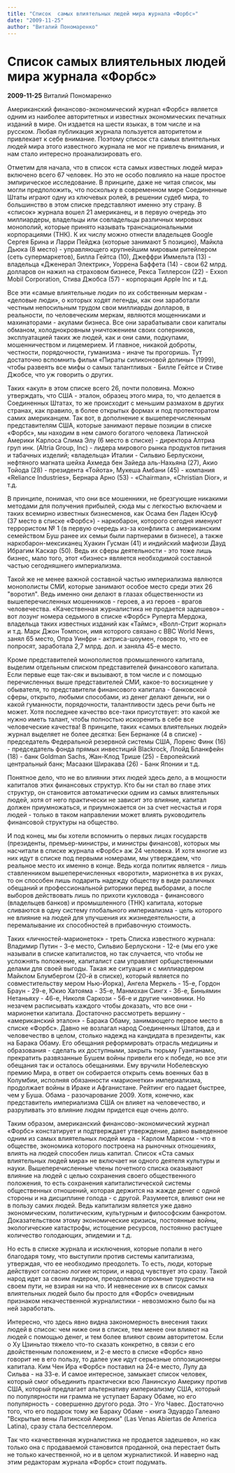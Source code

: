 ```yaml
---
title: "Список  самых влиятельных людей мира журнала «Форбс»"
date: "2009-11-25"
author: "Виталий Пономаренко"
---
```


# Список  самых влиятельных людей мира журнала «Форбс»

**2009-11-25** Виталий Пономаренко

Американский финансово-экономический журнал «Форбс» является одним из наиболее авторитетных и известных экономических печатных изданий в мире. Он издается на шести языках, в том числе и на русском. Любая публикация журнала пользуется авторитетом и привлекает к себе внимание. Поэтому список ста самых влиятельных людей мира этого известного журнала не мог не привлечь внимания, и нам стало интересно проанализировать его.

Отметим для начала, что в список «ста самых известных людей мира» включено всего 67 человек. Но это не особо повлияло на наше простое эмпирическое исследование. В принципе, даже не читая список, мы могли предположить, что поскольку в современном мире Соединенные Штаты играют одну из ключевых ролей, в решении судеб мира, то большинство в этом списке представляют именно эту страну. В «список» журнала вошел 21 американец, и в первую очередь это миллиардеры, владельцы или совладельцы различных мировых монополий, которые принято называть транснациональными корпорациями (ТНК). К их числу можно отнести владельцев Google Сергея Брина и Ларри Пейджа (которые занимают 5 позицию), Майкла Дьюка (8 место) - управляющего крупнейшим мировым ритейлером (сеть супермаркетов), Билла Гейтса (10), Джеффри Иммельта (13) - владельца «Дженерал Электрик», Уоррена Баффета (14) - свои 62 млрд. долларов он нажил на страховом бизнесе, Рекса Тиллерсон (22) - Exxon Mobil Corporation, Стива Джобса (57) - корпорация Apple Inc и т.д.

Все эти «самые влиятельные люди» по их собственным меркам - «деловые люди», о которых ходят легенды, как они заработали честным непосильным трудом свои миллиарды долларов, в реальности, по человеческим меркам, являются мощенниками и махинаторами - акулами бизнеса. Все они зарабатывали свои капиталы обманом, холоднокровным уничтожением своих соперников, эксплуатацией таких же людей, как и они сами, подкупами, мошенничеством и лицемерием. И главное, никакой доброты, честности, порядочности, гуманизма - иначе ты прогоришь. Тут достаточно вспомнить фильм «Пираты силиконовой долины» (1999), чтобы развеять все мифы о самых талантливых - Билле Гейтсе и Стиве Джобсе, что уж говорить о других.

Таких «акул» в этом списке всего 26, почти половина. Можно утверждать, что США - эталон, образец этого мира, то, что делается в Соединенных Штатах, то же происходит с меньшим размахом в других странах, как правило, в более открытых формах и под протекторатом самих американцем. Так вот, в дополнение к вышеперечисленным представителям США, которые занимают первые позиции в списке «Форбс», мы находим в нем самого богатого человека Латинской Америки Карлоса Слима Элу (6 место в списке) - директора Алтриа груп инк. (Altria Group, Inc) - лидера мирового рынка продуктов питания и табачных изделий; «владельца» Италии - Сильвио Берлускони, нефтяного магната шейха Ахмеда бен Зайеда аль-Нахьяна (27), Акио Тойода (28) - президента «Тойота», Мукеша Амбани (45) - компания «Reliance Industries», Бернара Арно (53) - «Chairman», «Christian Dior», и т.д.

В принципе, понимая, что они все мошенники, не брезгующие никакими методами для получения прибылей, сюда мы с легкостью включаем и таких всемирно известных бизнесменов, как Осама бен Ладен Юсуф (37 место в списке «Форбс») - наркобарон, которого сегодня именуют террористом № 1 (в первую очередь из-за конфликта с американским семейством Буш ранее их семьи были партнерами в бизнесе), а также наркобарон-мексиканец Хуакин Гусман (41) и индийский мафиози Дауд Ибрагим Каскар (50). Ведь их сферы деятельности - это тоже лишь бизнес, мало того, этот «бизнес» является необходимой составной частью сегодняшнего империализма.

Такой же не менее важной составной частью империализма являются монополисты СМИ, которые занимают особое место среди этих 26 "воротил". Ведь именно они делают в глазах общественности из вышеперечисленных мошенников - героев, а из героев - врагов человечества. «Качественная журналистика не продается задешево» - вот лозунг номера седьмого в списке «Форбс» Руперта Мердока, владельца таких известных изданий как «Таймс», «Волл-Стрит жорнал» и т.д. Марк Джон Томпсон, имя которого связано с BBC World News, занял 65 место, Опра Уинфри - актриса-шоумен, говоря то, что ее попросят, заработала 2,7 млрд. дол. и заняла 45-е место.

Кроме представителей монополистов промышленного капитала, выделим отдельным списком представителей финансового капитала. Если первые еще так-сяк и вызывают, в том числе и с помощью перечисленных выше представителей СМИ, какое-то восхищение у обывателя, то представители финансового капитала - банковской сферы, открыто, любыми способами, из денег делают деньги, ни о какой гуманности, порядочности, талантливости здесь речи быть не может. Хотя последнее качество все-таки присутствует: это какой же нужно иметь талант, чтобы полностью искоренить в себе все человеческие качества! В принципе, таких «самых влиятельных людей» журнал выделяет не более десятка: Бен Бернанке (4 в списке) - председатель Федеральной резервной системы США, Лоренс Финк (16) - председатель фонда прямых инвестиций Blackrock, Ллойд Бланкфейн (18) - банк Goldman Sachs, Жан-Клод Трише (25) - Европейский центральный банк; Масааки Ширакава (26) - Банк Японии и т.д.

Понятное дело, что не во влиянии этих людей здесь дело, а в мощности капиталов этих финансовых структур. Кто бы ни стал во главе этих структур, он становится автоматически одним из самых влиятельных людей, хотя от него практически не зависит это влияние, капитал должен приумножаться, и приумножается он за счет несчастья и горя людей - только в таком направлении может влиять руководитель финансовой структуры на общество.

И под конец, мы бы хотели вспомнить о первых лицах государств (президенты, премьер-министры, и министры финансов), которых мы насчитали в списке журнала «Форбс» аж 24 человека. И хотя многие из них идут в списке под первыми номерами, мы утверждаем, что реальное место их именно в конце. Ведь когда политик является - лишь ставленником вышеперечисленных «воротил», марионетка в их руках, то он способен лишь подарить надежду обществу в виде различных обещаний и профессиональной риторики перед выборами, а после выборов действовать лишь по прихоти кукловода - финансового (владельцев банков) и промышленного (ТНК) капитала, которые сливаются в одну систему глобального империализма - цель которого не влияние на людей для улучшения их жизнедеятельности, а перемалывание их способностей в прибавочную стоимость.

Таких «личностей-марионеток» - треть Списка известного журнала: Владимир Путин - 3-е место, Сильвио Берлускони - 12-е (мы его уже называли в списке капиталистов, но так случается, что чтобы не усложнять положение, капиталист сам управляет орбщественными делами для своей выгоды. Такая же ситуация и с миллиардером Майклом Блумбергом (20-й в списке), который является по совместительству мером Нью-Йорка), Ангела Меркель - 15-е, Гордон Браун - 29-е, Юкио Хатояма - 35-е, Манмохан Сингх - 36-е, Биньямин Нетаньяху - 46-е, Николя Саркози - 56-е и другие чиновники. Но незачем расписывать каждого чтобы доказать, что все они - марионетки капитала. Достаточно рассмотреть вершину - «американский эталон» - Барака Обаму, занимающего первое место в списке «Форбс». Давно не возлагал народ Соединенных Штатов, да и человечество в целом, столько надежд на кандидата в президенты, как на Барака Обаму. Его обещания реформировать отрасль медицины и образования - сделать их доступными, закрыть тюрьму Гуантанамо, прекратить развязанные Бушем войны привели его к победе, но все эти обещания так и осталось обещаниями. Ему вручили Нобелевскую премию Мира, в ответ он собирается открыть семь военных баз в Колумбии, исполняя обязанности «марионетки» империализма, продолжает войны в Ираке и Афганистане. Рейтинг его падает быстрее, чем у Буша. Обама - разочарование 2009. Хотя, конечно, как представитель империализма США он влияет на человечество, и разруливать это влияние людям придется еще очень долго.

Таким образом, американский финансово-экономический журнал «Форбс» констатирует и подтверждает утверждение, давно выведенное одним из самых влиятельных людей мира - Карлом Марксом - что в обществе, экономика которого построена на рыночных отношениях, влиять на людей способен лишь капитал. Список «Ста самых влиятельных людей мира» не включает ни одного деятеля культуры и науки. Вышеперечисленные члены почетного списка оказывают влияние на людей с целью сохранения своего общественного положения, то есть сохранения капиталистической системы общественных отношений, которая держится на жажде денег с одной стороны и на дисциплине голода - с другой. Разумеется, влияют они не в пользу самих людей. Ведь капитализм является уже давно экономическим, политическим, культурным и философским банкротом. Доказательством этому экономические кризисы, постоянные войны, экологические катастрофы, истощение ресурсов, постоянно растущее количество голодающих, эпидемии и т.д.

Но есть в списке журнала и исключения, которые попали в него благодаря тому, что выступили против системы капитализма, утверждая, что ее необходимо преодолеть. То есть, люди, которые действуют согласно логике истории, и народ чувствует это сразу. Такой народ идет за своим лидером, преодолевая огромные трудности на своем пути, не взирая ни на что. И невнесение их в список самых влиятельных людей было бы просто для «Форбс» очевидным признаком некачественной журналистики - невозможно было бы на ней заработать.

Интересно, что здесь явно видна закономерность внесения таких людей в список: чем ниже они в списке, тем менее они влияют на людей с помощью денег, и тем более влияют своим авторитетом. Если о Ху Цзиньтао тяжело что-то сказать конкретно, в связи с его двойственным положением, и 2-е место в списке «Форбс» явно говорит не в его пользу, то далее уже идут серьезные оппозиционеры капитала. Ким Чен Ира «Форбс» поставил на 24-е место, Лулу да Сильва - на 33-е. И самое интересное, замыкает список человек, который смог объединить практически всю Ланинскую Америку против США, который предлагает альтернативу империализму США, который по популярности ни грамма не уступает Бараку Обаме, но его популярность - совершенно другого рода. Это - Уго Чавес. Достаточно того, что его подарок тому же Бараку Обаме - книга Эдуардо Галеано "Вскрытые вены Латинской Америки" (Las Venas Abiertas de America Latina), сразу стала бестселлером.

Так что «качественная журналистика не продается задешево», но как только она с продаваемой становится проданной, она перестает быть не только качественной, но и в целом журналистикой. И наверно над этим редакторам журнала «Форбс» стоит подумать.